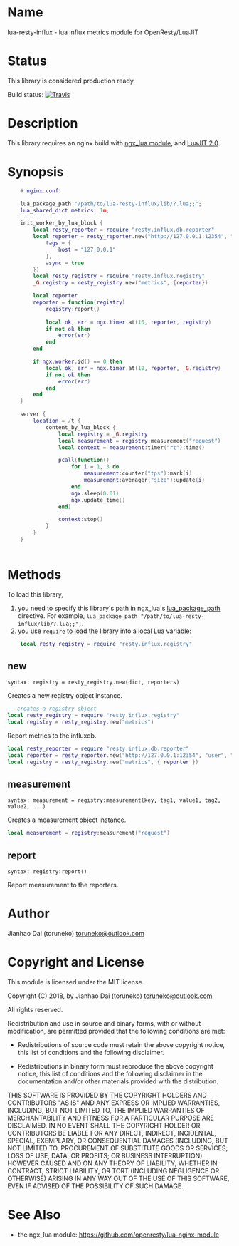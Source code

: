 Name
=============

lua-resty-influx - lua influx metrics module for OpenResty/LuaJIT

Status
======

This library is considered production ready.

Build status: [![Travis](https://travis-ci.org/toruneko/lua-resty-metrics.svg?branch=master)](https://travis-ci.org/toruneko/lua-resty-metrics)

Description
===========

This library requires an nginx build with [ngx_lua module](https://github.com/openresty/lua-nginx-module), and [LuaJIT 2.0](http://luajit.org/luajit.html).

Synopsis
========

```lua
    # nginx.conf:

    lua_package_path "/path/to/lua-resty-influx/lib/?.lua;;";
    lua_shared_dict metrics  1m;

    init_worker_by_lua_block {
        local resty_reporter = require "resty.influx.db.reporter"
        local reporter = resty_reporter.new("http://127.0.0.1:12354", "user", "pass", "nginx", {
            tags = {
                host = "127.0.0.1"
            },
            async = true
        })
        local resty_registry = require "resty.influx.registry"
        _G.registry = resty_registry.new("metrics", {reporter})

        local reporter
        reporter = function(registry)
            registry:report()
        
            local ok, err = ngx.timer.at(10, reporter, registry)
            if not ok then
                error(err)
            end
        end

        if ngx.worker.id() == 0 then
            local ok, err = ngx.timer.at(10, reporter, _G.registry)
            if not ok then
                error(err)
            end
        end
    }

    server {
        location = /t {
            content_by_lua_block {
                local registry = _G.registry
                local measurement = registry:measurement("request")
                local context = measurement:timer("rt"):time()

                pcall(function() 
                    for i = 1, 3 do
                        measurement:counter("tps"):mark(i)
                        measurement:averager("size"):update(i)
                    end
                    ngx.sleep(0.01)
                    ngx.update_time()
                end)

                context:stop()
            }
        }
    }
    
```

Methods
=======

To load this library,

1. you need to specify this library's path in ngx_lua's [lua_package_path](https://github.com/openresty/lua-nginx-module#lua_package_path) directive. For example, `lua_package_path "/path/to/lua-resty-influx/lib/?.lua;;";`.
2. you use `require` to load the library into a local Lua variable:

```lua
    local resty_registry = require "resty.influx.registry"
```

new
---
`syntax: registry = resty_registry.new(dict, reporters)`

Creates a new registry object instance.

```lua
-- creates a registry object
local resty_registry = require "resty.influx.registry"
local registry = resty_registry.new("metrics")
```

Report metrics to the influxdb.

```lua
local resty_reporter = require "resty.influx.db.reporter"
local reporter = resty_reporter.new("http://127.0.0.1:12354", "user", "pass", "nginx")
local registry = resty_registry.new("metrics", { reporter })
```

measurement
----
`syntax: measurement = registry:measurement(key, tag1, value1, tag2, value2, ...)`

Creates a measurement object instance.

```lua
local measurement = registry:measurement("request")
```

report
------
`syntax: registry:report()`

Report measurement to the reporters.

Author
======

Jianhao Dai (toruneko) <toruneko@outlook.com>


Copyright and License
=====================

This module is licensed under the MIT license.

Copyright (C) 2018, by Jianhao Dai (toruneko) <toruneko@outlook.com>

All rights reserved.

Redistribution and use in source and binary forms, with or without modification, are permitted provided that the following conditions are met:

* Redistributions of source code must retain the above copyright notice, this list of conditions and the following disclaimer.

* Redistributions in binary form must reproduce the above copyright notice, this list of conditions and the following disclaimer in the documentation and/or other materials provided with the distribution.

THIS SOFTWARE IS PROVIDED BY THE COPYRIGHT HOLDERS AND CONTRIBUTORS "AS IS" AND ANY EXPRESS OR IMPLIED WARRANTIES, INCLUDING, BUT NOT LIMITED TO, THE IMPLIED WARRANTIES OF MERCHANTABILITY AND FITNESS FOR A PARTICULAR PURPOSE ARE DISCLAIMED. IN NO EVENT SHALL THE COPYRIGHT HOLDER OR CONTRIBUTORS BE LIABLE FOR ANY DIRECT, INDIRECT, INCIDENTAL, SPECIAL, EXEMPLARY, OR CONSEQUENTIAL DAMAGES (INCLUDING, BUT NOT LIMITED TO, PROCUREMENT OF SUBSTITUTE GOODS OR SERVICES; LOSS OF USE, DATA, OR PROFITS; OR BUSINESS INTERRUPTION) HOWEVER CAUSED AND ON ANY THEORY OF LIABILITY, WHETHER IN CONTRACT, STRICT LIABILITY, OR TORT (INCLUDING NEGLIGENCE OR OTHERWISE) ARISING IN ANY WAY OUT OF THE USE OF THIS SOFTWARE, EVEN IF ADVISED OF THE POSSIBILITY OF SUCH DAMAGE.


See Also
========
* the ngx_lua module: https://github.com/openresty/lua-nginx-module
